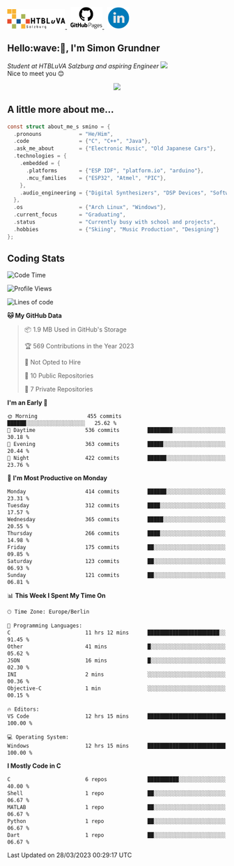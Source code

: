 <p>
 <a href="http://www.htl-salzburg.ac.at/startseite.html">
  <picture>
   <source media="(prefers-color-scheme: dark)" srcset="/images/htlbla_logo_weiss.png" height="45"/>
   <img alt="HTBLuVA Salzburg" src="/images/htlbla_logo_schwarz.png" height="45"/>
  </picture>
 </a> &nbsp;
 <a href="https://s-grundner.github.io/">
  <picture>
   <source media="(prefers-color-scheme: dark)" srcset="/images/pages_weiss.png" height="50"/>
   <img alt="Pages" src="/images/pages.png" height="50"/>
  </picture>
 </a> &nbsp;
 <a href="https://www.linkedin.com/in/simon-grundner-b0b9b8228/">
  <img alt="LinkedIn" src="/images/LinkedIn.png" height="50"/>
 </a>
</p>

<h2>Hello:wave:🏻, I'm Simon Grundner</h2>
<p><em>Student at HTBLuVA Salzburg and aspiring Engineer
</a><img src="https://media.giphy.com/media/WUlplcMpOCEmTGBtBW/giphy.gif" width="30"></em><br>
Nice to meet you 😊</p>

<p align="center"><img dipslay="inline-block" width="340"src="images/e6cb4de279254053b04e8305f4706497.gif"/></p>
 
<h2> A little more about me...</h2>
  
```c
const struct about_me_s smino = {
  .pronouns            = "He/Him",
  .code                = {"C", "C++", "Java"},
  .ask_me_about        = {"Electronic Music", "Old Japanese Cars"},
  .technologies = { 
    .embedded = {
      .platforms       = {"ESP IDF", "platform.io", "arduino"},
      .mcu_families    = {"ESP32", "Atmel", "PIC"},
    },
    .audio_engineering = {"Digital Synthesizers", "DSP Devices", "Software Sounddesign"},
  },
  .os                  = {"Arch Linux", "Windows"},
  .current_focus       = "Graduating",
  .status              = "Currently busy with school and projects",
  .hobbies             = {"Skiing", "Music Production", "Designing"}
};
 ```

<h2> Coding Stats </h2>

<!--START_SECTION:waka-->
![Code Time](http://img.shields.io/badge/Code%20Time-162%20hrs%2052%20mins-blue)

![Profile Views](http://img.shields.io/badge/Profile%20Views-0-blue)

![Lines of code](https://img.shields.io/badge/From%20Hello%20World%20I%27ve%20Written-12.8%20million%20lines%20of%20code-blue)

**🐱 My GitHub Data** 

> 📦 1.9 MB Used in GitHub's Storage 
 > 
> 🏆 569 Contributions in the Year 2023
 > 
> 🚫 Not Opted to Hire
 > 
> 📜 10 Public Repositories 
 > 
> 🔑 7 Private Repositories 
 > 
**I'm an Early 🐤** 

```text
🌞 Morning                455 commits         ██████░░░░░░░░░░░░░░░░░░░   25.62 % 
🌆 Daytime                536 commits         ████████░░░░░░░░░░░░░░░░░   30.18 % 
🌃 Evening                363 commits         █████░░░░░░░░░░░░░░░░░░░░   20.44 % 
🌙 Night                  422 commits         ██████░░░░░░░░░░░░░░░░░░░   23.76 % 
```
📅 **I'm Most Productive on Monday** 

```text
Monday                   414 commits         ██████░░░░░░░░░░░░░░░░░░░   23.31 % 
Tuesday                  312 commits         ████░░░░░░░░░░░░░░░░░░░░░   17.57 % 
Wednesday                365 commits         █████░░░░░░░░░░░░░░░░░░░░   20.55 % 
Thursday                 266 commits         ████░░░░░░░░░░░░░░░░░░░░░   14.98 % 
Friday                   175 commits         ██░░░░░░░░░░░░░░░░░░░░░░░   09.85 % 
Saturday                 123 commits         ██░░░░░░░░░░░░░░░░░░░░░░░   06.93 % 
Sunday                   121 commits         ██░░░░░░░░░░░░░░░░░░░░░░░   06.81 % 
```


📊 **This Week I Spent My Time On** 

```text
🕑︎ Time Zone: Europe/Berlin

💬 Programming Languages: 
C                        11 hrs 12 mins      ███████████████████████░░   91.45 % 
Other                    41 mins             █░░░░░░░░░░░░░░░░░░░░░░░░   05.62 % 
JSON                     16 mins             █░░░░░░░░░░░░░░░░░░░░░░░░   02.30 % 
INI                      2 mins              ░░░░░░░░░░░░░░░░░░░░░░░░░   00.36 % 
Objective-C              1 min               ░░░░░░░░░░░░░░░░░░░░░░░░░   00.15 % 

🔥 Editors: 
VS Code                  12 hrs 15 mins      █████████████████████████   100.00 % 

💻 Operating System: 
Windows                  12 hrs 15 mins      █████████████████████████   100.00 % 
```

**I Mostly Code in C** 

```text
C                        6 repos             ██████████░░░░░░░░░░░░░░░   40.00 % 
Shell                    1 repo              ██░░░░░░░░░░░░░░░░░░░░░░░   06.67 % 
MATLAB                   1 repo              ██░░░░░░░░░░░░░░░░░░░░░░░   06.67 % 
Python                   1 repo              ██░░░░░░░░░░░░░░░░░░░░░░░   06.67 % 
Dart                     1 repo              ██░░░░░░░░░░░░░░░░░░░░░░░   06.67 % 
```




 Last Updated on 28/03/2023 00:29:17 UTC
<!--END_SECTION:waka-->

